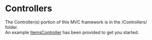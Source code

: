 # Controllers

The Controller(s) portion of this MVC framework is in the /Controllers/ folder.  
An example [ItemsController](../Kevin_Testing/Controllers/ItemsController.cs) has been provided to get you started.
